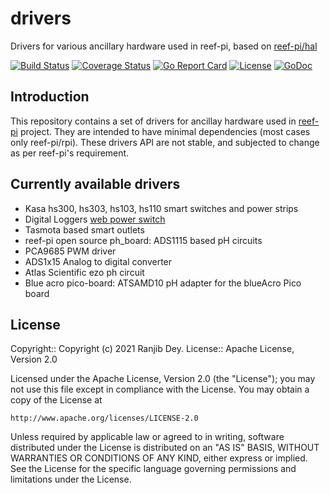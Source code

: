 # drivers

Drivers for various ancillary hardware used in reef-pi, based on
[reef-pi/hal](https://github.com/reef-pi/hal)

[![Build Status](https://github.com/reef-pi/drivers/workflows/go/badge.svg?branch=master)](https://github.com/reef-pi/drivers/actions)
[![Coverage Status](https://codecov.io/gh/reef-pi/drivers/branch/master/graph/badge.svg)](https://codecov.io/gh/reef-pi/drivers)
[![Go Report Card](https://goreportcard.com/badge/reef-pi/drivers)](https://goreportcard.com/report/reef-pi/drivers)
[![License](https://img.shields.io/badge/License-Apache%202.0-blue.svg)](https://github.com/reef-pi/drivers/blob/master/LICENSE.txt)
[![GoDoc](https://godoc.org/github.com/reef-pi/drivers?status.svg)](https://godoc.org/github.com/reef-pi/drivers)

## Introduction

This repository contains a set of drivers for ancillay hardware used
in [reef-pi](http://reef-pi.com) project. They are intended to have
minimal dependencies (most cases only reef-pi/rpi). These drivers API
are not stable, and subjected to change as per reef-pi's requirement.

## Currently available drivers

- Kasa hs300, hs303, hs103, hs110 smart switches and power strips
- Digital Loggers [web power switch](https://dlidirect.com/products/new-pro-switch)
- Tasmota based smart outlets
- reef-pi open source ph_board: ADS1115 based pH circuits
- PCA9685 PWM driver
- ADS1x15 Analog to digital converter
- Atlas Scientific ezo ph circuit
- Blue acro pico-board: ATSAMD10 pH adapter for the blueAcro Pico board



## License

Copyright:: Copyright (c) 2021 Ranjib Dey.
License:: Apache License, Version 2.0

Licensed under the Apache License, Version 2.0 (the "License");
you may not use this file except in compliance with the License.
You may obtain a copy of the License at

    http://www.apache.org/licenses/LICENSE-2.0

Unless required by applicable law or agreed to in writing, software
distributed under the License is distributed on an "AS IS" BASIS,
WITHOUT WARRANTIES OR CONDITIONS OF ANY KIND, either express or implied.
See the License for the specific language governing permissions and
limitations under the License.

